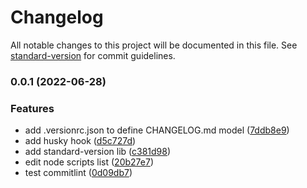 # Changelog

All notable changes to this project will be documented in this file. See [standard-version](https://github.com/conventional-changelog/standard-version) for commit guidelines.

### 0.0.1 (2022-06-28)


### Features

* add .versionrc.json to define CHANGELOG.md model ([7ddb8e9](https://github.com/mokkapps/changelog-generator-demo/commits/7ddb8e9fd3c3d5582c94c478899cf5f4c87b967b))
* add husky hook ([d5c727d](https://github.com/mokkapps/changelog-generator-demo/commits/d5c727df4ac31da95fae45bb8e80329e69898ab4))
* add standard-version lib ([c381d98](https://github.com/mokkapps/changelog-generator-demo/commits/c381d9817dc7fd9c0c2c57e0c8edee55fd9e7e4c))
* edit node scripts list ([20b27e7](https://github.com/mokkapps/changelog-generator-demo/commits/20b27e738be8fd0b8353a3663c1bb26a3b23c04b))
* test commitlint ([0d09db7](https://github.com/mokkapps/changelog-generator-demo/commits/0d09db79179866661d2c1c9f62c72097d31cf1ac))
